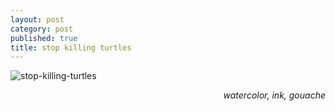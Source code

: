 ```yaml
---
layout: post
category: post
published: true
title: stop killing turtles
---
```

![stop-killing-turtles](/media/stop-killing-turtles.png)
<!--more-->
<span class='date' style='float:right;'>*watercolor, ink, gouache*</span>